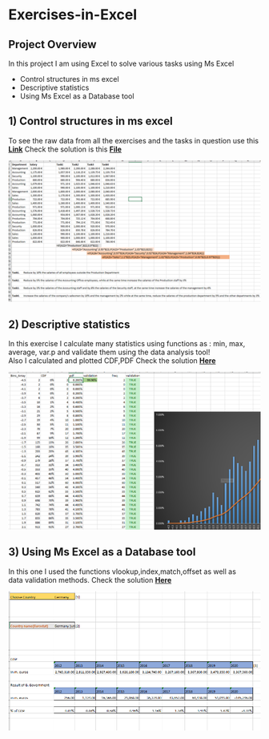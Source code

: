# Exercises-in-Excel

## Project Overview
In this project I am using Excel to solve various tasks  using Ms Excel  
  
- Control structures in ms excel
- Descriptive statistics
- Using Ms Excel as a Database tool

##  1) Control structures in ms excel
To see the raw data from all the exercises and the tasks in question use this **[Link](https://github.com/DimKaisaris/Exercises-in-Excel/tree/main/raw%20files)**
Check the solution is this **[File](https://github.com/DimKaisaris/Exercises-in-Excel/blob/main/processed%20files/set1.xlsx)**

![shot1](images/shot1.png)

## 2) Descriptive statistics
In this exercise I calculate many statistics using functions as : min, max,  
average, var.p and validate them using the data analysis tool!  
Also I calculated and plotted CDF,PDF
Check the solution **[Here](https://github.com/DimKaisaris/Exercises-in-Excel/blob/main/processed%20files/set2.xlsx)**

![sho2](images/shot2.png)

## 3) Using Ms Excel as a Database tool
In this one I used the functions vlookup,index,match,offset as well as  
data validation methods. Check the solution **[Here](https://github.com/DimKaisaris/Exercises-in-Excel/blob/main/processed%20files/set3.xlsx)**

![shot3](images/shot3.png)


